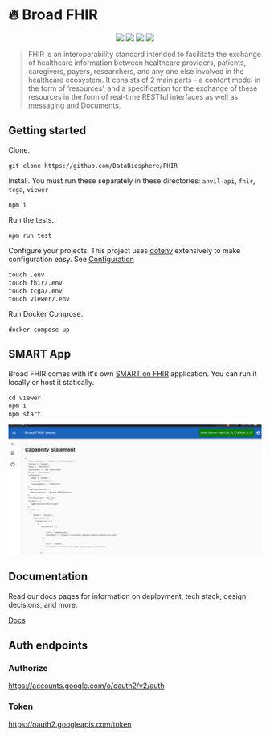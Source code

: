 # 🔥 Broad FHIR

<p align="center">
  <a href="https://github.com/DataBiosphere/FHIR/workflows/FHIR%20-%20Tests/badge.svg" alt="FHIR - Tests">
    <img src="https://github.com/DataBiosphere/FHIR/workflows/FHIR%20-%20Tests/badge.svg" /></a>
  <a href="https://github.com/DataBiosphere/FHIR/workflows/TCGA%20-%20Tests/badge.svg" alt="TCGA - Tests">
    <img src="https://github.com/DataBiosphere/FHIR/workflows/TCGA%20-%20Tests/badge.svg" /></a>
  <a href="https://github.com/DataBiosphere/FHIR/workflows/ANVIL%20-%20Tests/badge.svg" alt="ANVIL - Tests">
    <img src="https://github.com/DataBiosphere/FHIR/workflows/ANVIL%20-%20Tests/badge.svg" /></a>
  <a href="https://github.com/DataBiosphere/FHIR/workflows/ANVIL%20-%20Tests/badge.svg" alt="Viewer - Tests">
    <img src="https://github.com/DataBiosphere/FHIR/workflows/Viewer%20-%20Tests/badge.svg" /></a>
</p>

> FHIR is an interoperability standard intended to facilitate the exchange of healthcare information between healthcare providers, patients, caregivers, payers, researchers, and any one else involved in the healthcare ecosystem. It consists of 2 main parts – a content model in the form of ‘resources’, and a specification for the exchange of these resources in the form of real-time RESTful interfaces as well as messaging and Documents.

## Getting started

Clone.

```
git clone https://github.com/DataBiosphere/FHIR
```

Install. You must run these separately in these directories: `anvil-api`, `fhir`, `tcga`, `viewer`

```
npm i
```

Run the tests.

```
npm run test
```

Configure your projects. This project uses [dotenv](https://github.com/motdotla/dotenv) extensively to make configuration easy. See [Configuration](./docs/CONFIGURATION.md)

```
touch .env
touch fhir/.env
touch tcga/.env
touch viewer/.env
```

Run Docker Compose.

```
docker-compose up
```

## SMART App

Broad FHIR comes with it's own [SMART on FHIR](http://www.hl7.org/fhir/smart-app-launch/) application. You can run it locally or host it statically.

```
cd viewer
npm i
npm start
```

![Viewer](./docs/images/viewer.png)

## Documentation

Read our docs pages for information on deployment, tech stack, design decisions, and more.

[Docs](./docs/INDEX.md)

## Auth endpoints

### Authorize

https://accounts.google.com/o/oauth2/v2/auth

### Token

https://oauth2.googleapis.com/token
